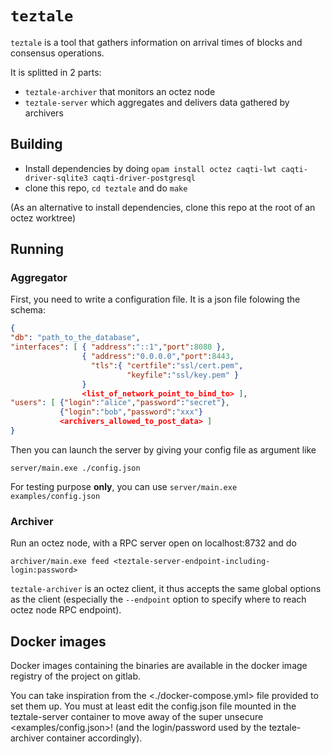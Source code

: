 # `teztale`

`teztale` is a tool that gathers information on arrival times of
blocks and consensus operations.

It is splitted in 2 parts:
- `teztale-archiver` that monitors an octez node
- `teztale-server` which aggregates and delivers data gathered by
  archivers

## Building

- Install dependencies by doing `opam install octez caqti-lwt
  caqti-driver-sqlite3 caqti-driver-postgresql`
- clone this repo, `cd teztale` and do `make`

(As an alternative to install dependencies, clone this repo at the
root of an octez worktree)

## Running

### Aggregator

First, you need to write a configuration file. It is a json file
folowing the schema:
```json
{
"db": "path_to_the_database",
"interfaces": [ { "address":"::1","port":8080 },
                { "address":"0.0.0.0","port":8443,
                  "tls":{ "certfile":"ssl/cert.pem",
                          "keyfile":"ssl/key.pem" }
                }
				<list_of_network_point_to_bind_to> ],
"users": [ {"login":"alice","password":"secret"},
           {"login":"bob","password":"xxx"}
           <archivers_allowed_to_post_data> ]
}
```

Then you can launch the server by giving your config file as argument like
```
server/main.exe ./config.json
```

For testing purpose **only**, you can use `server/main.exe
examples/config.json`
### Archiver

Run an octez node, with a RPC server open on localhost:8732 and do
```
archiver/main.exe feed <teztale-server-endpoint-including-login:password>
```

`teztale-archiver` is an octez client, it thus accepts the same global
options as the client (especially the `--endpoint` option to specify
where to reach octez node RPC endpoint).

<!--
if run on public (test)network, it will use tzkt api to find delegate aliases.
-->

## Docker images

Docker images containing the binaries are available in the docker
image registry of the project on gitlab.

You can take inspiration from the <./docker-compose.yml> file provided
to set them up. You must at least edit the config.json file mounted in
the teztale-server container to move away of the super unsecure
<examples/config.json>! (and the login/password used by the
teztale-archiver container accordingly).
